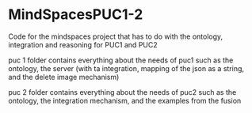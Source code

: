 # MindSpacesPUC1-2
Code for the mindspaces project that has to do with the ontology, integration and reasoning for PUC1 and PUC2


puc 1 folder contains everything about the needs of puc1 such as the ontology, the server (with ta integration, mapping of the json as a string, and the delete image mechanism)

puc 2 folder contains everything about the needs of puc2 such as the ontology, the integration mechanism, and the examples from the fusion
